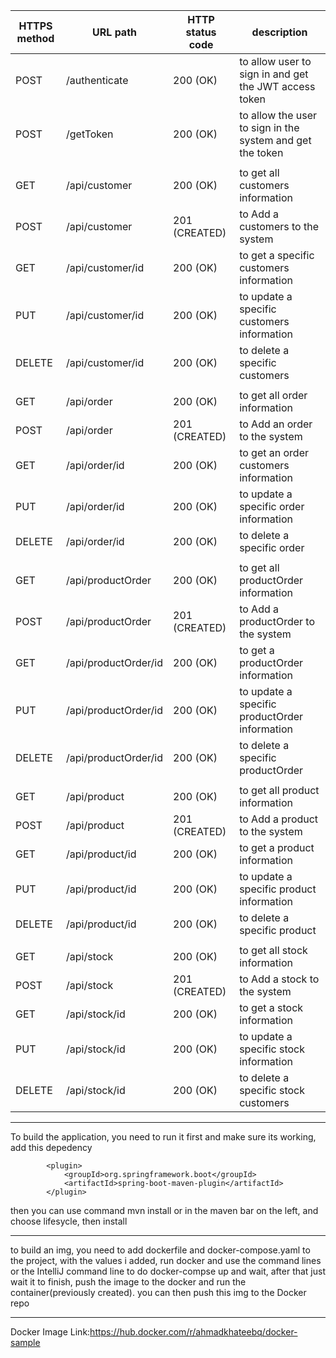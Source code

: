

| HTTPS method | URL path                              | HTTP status code | description                                                    |
|--------------|---------------------------------------|------------------|----------------------------------------------------------------|
| POST         | /authenticate                         | 200 (OK)         | to allow user to sign in and get the JWT access token          |
| POST         | /getToken                             | 200 (OK)         | to allow the user to sign in the system and get the token      |
|              |                                       |                  |                                                                |
| GET          | /api/customer                         | 200 (OK)         | to get all customers information                               |
| POST         | /api/customer                         | 201 (CREATED)    | to Add a customers to the system                               |
| GET          | /api/customer/id                      | 200 (OK)         | to get a specific customers information                        |
| PUT          | /api/customer/id                      | 200 (OK)         | to update a specific customers information                     |
| DELETE       | /api/customer/id                      | 200 (OK)         | to delete a specific customers                                 |
|              |                                       |                  |                                                                |
| GET          | /api/order                            | 200 (OK)         | to get all order information                                   |
| POST         | /api/order                            | 201 (CREATED)    | to Add an order to the system                                  |
| GET          | /api/order/id                         | 200 (OK)         | to get an order customers information                          |
| PUT          | /api/order/id                         | 200 (OK)         | to update a specific order  information                        |
| DELETE       | /api/order/id                         | 200 (OK)         | to delete a specific order                                     |
|              |                                       |                  |                                                                |
| GET          | /api/productOrder                     | 200 (OK)         | to get all productOrder information                            |
| POST         | /api/productOrder                     | 201 (CREATED)    | to Add a productOrder to the system                            |
| GET          | /api/productOrder/id                  | 200 (OK)         | to get a productOrder  information                             |
| PUT          | /api/productOrder/id                  | 200 (OK)         | to update a specific productOrder  information                 |
| DELETE       | /api/productOrder/id                  | 200 (OK)         | to delete a specific productOrder                              |
|              |                                       |                  |                                                                |
| GET          | /api/product                          | 200 (OK)         | to get all product information                                 |
| POST         | /api/product                          | 201 (CREATED)    | to Add a product to the system                                 |
| GET          | /api/product/id                       | 200 (OK)         | to get a product  information                                  |
| PUT          | /api/product/id                       | 200 (OK)         | to update a specific product  information                      |
| DELETE       | /api/product/id                       | 200 (OK)         | to delete a specific product                                   |
|              |                                       |                  |                                                                |
| GET          | /api/stock                            | 200 (OK)         | to get all stock information                                   |
| POST         | /api/stock                            | 201 (CREATED)    | to Add a stock to the system                                   |
| GET          | /api/stock/id                         | 200 (OK)         | to get a stock  information                                    |
| PUT          | /api/stock/id                         | 200 (OK)         | to update a specific stock  information                        |
| DELETE       | /api/stock/id                         | 200 (OK)         | to delete a specific stock customers                           |

--------------------------------------------------------------------------------------------------------------------------------------------

To build the application, you need to run it first and make sure its working, add this depedency 
<!-- Package as an executable jar/war -->
			<plugin>
				<groupId>org.springframework.boot</groupId>
				<artifactId>spring-boot-maven-plugin</artifactId>
			</plugin>
then you can use command mvn install or in the maven bar on the left, and choose lifesycle, then install 

--------------------------------------------------------------------------------------------------------------------------------------------

to build an img, you need to add dockerfile and docker-compose.yaml to the project, with the values i added, run docker and use the command lines or the IntelliJ command line to do docker-compse up and wait, after that just wait it to finish, push the image to the docker and run the container(previously created).
you can then push this img to the Docker repo

--------------------------------------------------------------------------------------------------------------------------------------------

Docker Image Link:https://hub.docker.com/r/ahmadkhateebq/docker-sample
